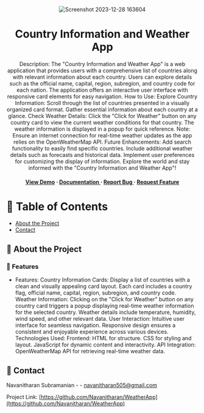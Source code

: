 <div align='center'>

![Screenshot 2023-12-28 163604](https://github.com/Navanitharan/WeatherApp/assets/102136576/0c1f6ffe-d3c8-440b-939d-8071f0f7e732)

<h1>Country Information and Weather App</h1>
<p>Description: The "Country Information and Weather App" is a web application that provides users with a comprehensive list of countries along with relevant information about each country. Users can explore details such as the official name, capital, region, subregion, and country code for each nation. The application offers an interactive user interface with responsive card elements for easy navigation. How to Use: Explore Country Information: Scroll through the list of countries presented in a visually organized card format. Gather essential information about each country at a glance. Check Weather Details: Click the "Click for Weather" button on any country card to view the current weather conditions for that country. The weather information is displayed in a popup for quick reference. Note: Ensure an internet connection for real-time weather updates as the app relies on the OpenWeatherMap API. Future Enhancements: Add search functionality to easily find specific countries. Include additional weather details such as forecasts and historical data. Implement user preferences for customizing the display of information. Explore the world and stay informed with the "Country Information and Weather App"!</p>

<h4> <a href=https://precious-smakager-4cc900.netlify.app/>View Demo</a> <span> · </span> <a href="https://github.com/Navanitharan/WeatherApp/blob/master/README.md"> Documentation </a> <span> · </span> <a href="https://github.com/Navanitharan/WeatherApp/issues"> Report Bug </a> <span> · </span> <a href="https://github.com/Navanitharan/WeatherApp/issues"> Request Feature </a> </h4>


</div>

# :notebook_with_decorative_cover: Table of Contents

- [About the Project](#star2-about-the-project)
- [Contact](#handshake-contact)


## :star2: About the Project

### :dart: Features
- Features: Country Information Cards: Display a list of countries with a clean and visually appealing card layout. Each card includes a country flag, official name, capital, region, subregion, and country code. Weather Information: Clicking on the "Click for Weather" button on any country card triggers a popup displaying real-time weather information for the selected country. Weather details include temperature, humidity, wind speed, and other relevant data. User Interaction: Intuitive user interface for seamless navigation. Responsive design ensures a consistent and enjoyable experience across various devices. Technologies Used: Frontend: HTML for structure. CSS for styling and layout. JavaScript for dynamic content and interactivity. API Integration: OpenWeatherMap API for retrieving real-time weather data.


## :handshake: Contact

Navanitharan Subramanian - - navanitharan505@gmail.com

Project Link: [https://github.com/Navanitharan/WeatherApp](https://github.com/Navanitharan/WeatherApp)
